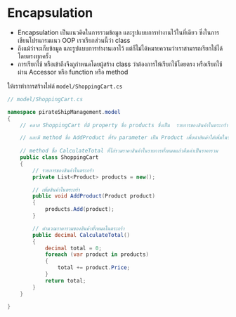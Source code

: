 
# Encapsulation

- Encapsulation เป็นแนวคิดในการรวมข้อมูล และรูปแบบการทำงานไว้ในที่เดียว ซึ่งในการเขียนโปรแกรมแนว OOP เราเรียกส่วนนี้ว่า class 
- ถึงแม้ว่าจะเก็บข้อมูล และรูปแบบการทำงานเอาไว้ แต่ก็ไม่ได้หมายความว่าเราสามารถเรียกใช้ได้โดยตรงทุกครั้ง 
- การเรียกใช้ หรือเข้าถึงจึงถูกำหนดโดยผู้สร้าง class ว่าต้องการให้เรียกใช้โดยตรง หรือเรียกใช้ผ่าน Accessor หรือ function หรือ method 

ให้เราทำการสร้างไฟล์ `model/ShoppingCart.cs`

```cs
// model/ShoppingCart.cs

namespace pirateShipManagement.model
{
    // คลาส ShoppingCart ที่มี property ชื่อ products ซึ่งเป็น  รายการของสินค้าในตระกร้า ใช้ List เป็น data type

    // และมี method ชื่อ AddProduct ที่รับ parameter เป็น Product เพื่อนำสินค้าใส่เพิ่มในรายการ
    
    // method ชื่อ CalculateTotal ที่ไล่รวมราคาสินค้าในรายการทั้งหมดแล้วคืนค่าเป็นราคารวม
    public class ShoppingCart
    {
        // รายการของสินค้าในตระกร้า
        private List<Product> products = new();

        // เพิ่มสินค้าในตระกร้า  
        public void AddProduct(Product product)
        {
            products.Add(product);
        }

        // คำนวณราคารวมของสินค้าทั้งหมดในตระกร้า
        public decimal CalculateTotal()
        {
            decimal total = 0;
            foreach (var product in products)
            {
                total += product.Price;
            }
            return total;
        }
    }

}
```